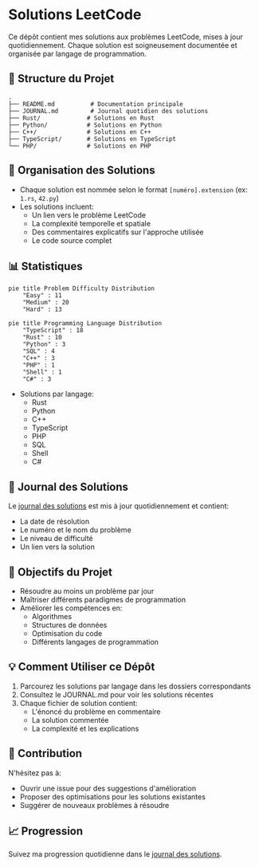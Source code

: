 # Solutions LeetCode

Ce dépôt contient mes solutions aux problèmes LeetCode, mises à jour quotidiennement. Chaque solution est soigneusement documentée et organisée par langage de programmation.

## 📁 Structure du Projet

```
.
├── README.md          # Documentation principale
├── JOURNAL.md         # Journal quotidien des solutions
├── Rust/             # Solutions en Rust
├── Python/           # Solutions en Python
├── C++/              # Solutions en C++
├── TypeScript/       # Solutions en TypeScript
└── PHP/              # Solutions en PHP
```

## 📝 Organisation des Solutions

- Chaque solution est nommée selon le format `[numéro].extension` (ex: `1.rs`, `42.py`)
- Les solutions incluent:
  - Un lien vers le problème LeetCode
  - La complexité temporelle et spatiale
  - Des commentaires explicatifs sur l'approche utilisée
  - Le code source complet

## 📊 Statistiques

```mermaid
pie title Problem Difficulty Distribution
    "Easy" : 11
    "Medium" : 20
    "Hard" : 13
```

```mermaid
pie title Programming Language Distribution
    "TypeScript" : 18
    "Rust" : 10
    "Python" : 3
    "SQL" : 4
    "C++" : 3
    "PHP" : 1
    "Shell" : 1
    "C#" : 3
```

- Solutions par langage:
  - Rust
  - Python
  - C++
  - TypeScript
  - PHP
  - SQL
  - Shell
  - C#

## 📖 Journal des Solutions

Le [journal des solutions](./JOURNAL.md) est mis à jour quotidiennement et contient:
- La date de résolution
- Le numéro et le nom du problème
- Le niveau de difficulté
- Un lien vers la solution

## 🎯 Objectifs du Projet

- Résoudre au moins un problème par jour
- Maîtriser différents paradigmes de programmation
- Améliorer les compétences en:
  - Algorithmes
  - Structures de données
  - Optimisation du code
  - Différents langages de programmation

## 💡 Comment Utiliser ce Dépôt

1. Parcourez les solutions par langage dans les dossiers correspondants
2. Consultez le JOURNAL.md pour voir les solutions récentes
3. Chaque fichier de solution contient:
   - L'énoncé du problème en commentaire
   - La solution commentée
   - La complexité et les explications

## 🚀 Contribution

N'hésitez pas à:
- Ouvrir une issue pour des suggestions d'amélioration
- Proposer des optimisations pour les solutions existantes
- Suggérer de nouveaux problèmes à résoudre

## 📈 Progression

Suivez ma progression quotidienne dans le [journal des solutions](./JOURNAL.md). 